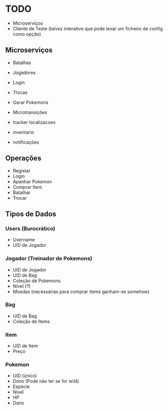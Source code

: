 # TODO

- Microserviços
- Cliente de Teste (talvez interativo que pode levar um ficheiro de config como opção)

## Microserviços

- Batalhas
- Jogadores
- Login
- Trocas
- Gerar Pokemons
- Microtransições

- tracker localizacoes
- inventario
- notificações


## Operações

- Registar
- Login
- Apanhar Pokemon
- Comprar Item
- Batalhar
- Trocar

## Tipos de Dados

### Users (Burocrático)

- Username
- UID de Jogador

### Jogador (Treinador de Pokemons)

- UID de Jogador
- UID de Bag
- Coleção de Pokemons
- Nível (?)
- Moedas (necessárias para comprar items ganham-se somehow)

### Bag

- UID de Bag
- Coleção de Items

### Item

- UID de Item
- Preço

### Pokemon

- UID (único)
- Dono (Pode não ter se for wild)
- Espécie
- Nivel
- HP
- Dano

